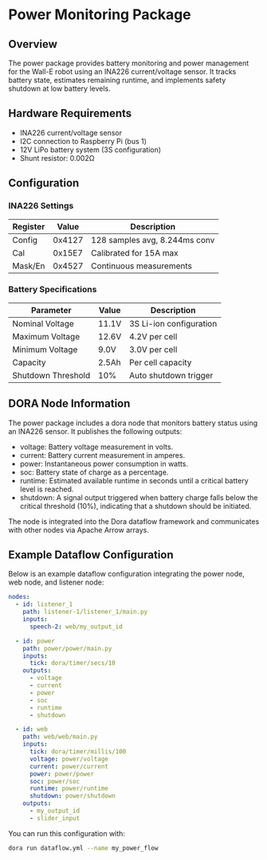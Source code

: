 # Power Monitoring Package

## Overview
The power package provides battery monitoring and power management for the Wall-E robot using an INA226 current/voltage sensor. It tracks battery state, estimates remaining runtime, and implements safety shutdown at low battery levels.

## Hardware Requirements
- INA226 current/voltage sensor
- I2C connection to Raspberry Pi (bus 1)
- 12V LiPo battery system (3S configuration)
- Shunt resistor: 0.002Ω

## Configuration

### INA226 Settings
| Register | Value    | Description                    |
|----------|----------|--------------------------------|
| Config   | 0x4127   | 128 samples avg, 8.244ms conv  |
| Cal      | 0x15E7   | Calibrated for 15A max        |
| Mask/En  | 0x4527   | Continuous measurements        |

### Battery Specifications
| Parameter          | Value | Description              |
|-------------------|-------|--------------------------|
| Nominal Voltage   | 11.1V | 3S Li-ion configuration |
| Maximum Voltage   | 12.6V | 4.2V per cell           |
| Minimum Voltage   | 9.0V  | 3.0V per cell           |
| Capacity         | 2.5Ah | Per cell capacity        |
| Shutdown Threshold| 10%   | Auto shutdown trigger    |

## DORA Node Information

The power package includes a dora node that monitors battery status using an INA226 sensor. It publishes the following outputs:
- voltage: Battery voltage measurement in volts.
- current: Battery current measurement in amperes.
- power: Instantaneous power consumption in watts.
- soc: Battery state of charge as a percentage.
- runtime: Estimated available runtime in seconds until a critical battery level is reached.
- shutdown: A signal output triggered when battery charge falls below the critical threshold (10%), indicating that a shutdown should be initiated.

The node is integrated into the Dora dataflow framework and communicates with other nodes via Apache Arrow arrays.

## Example Dataflow Configuration

Below is an example dataflow configuration integrating the power node, web node, and listener node:

```yaml
nodes:
  - id: listener_1
    path: listener-1/listener_1/main.py
    inputs:
      speech-2: web/my_output_id

  - id: power
    path: power/power/main.py
    inputs:
      tick: dora/timer/secs/10
    outputs:
      - voltage
      - current
      - power
      - soc
      - runtime
      - shutdown

  - id: web
    path: web/web/main.py
    inputs:
      tick: dora/timer/millis/100
      voltage: power/voltage
      current: power/current
      power: power/power
      soc: power/soc
      runtime: power/runtime
      shutdown: power/shutdown
    outputs:
      - my_output_id
      - slider_input
```

You can run this configuration with:

```bash
dora run dataflow.yml --name my_power_flow
```
